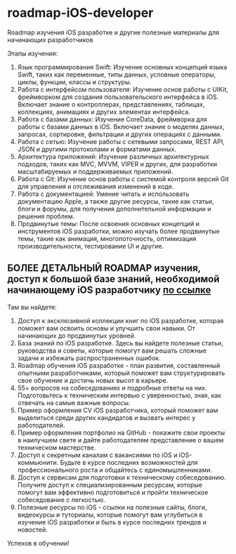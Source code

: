 # roadmap-iOS-developer
Roadmap изучения iOS разработке и другие полезные материалы для начинающих разработчиков

Этапы изучения:
1. Язык программирования Swift: Изучение основных концепций языка Swift, таких как переменные, типы данных, условные операторы, циклы, функции, классы и структуры.
2. Работа с интерфейсом пользователя: Изучение основ работы с UIKit, фреймворком для создания пользовательского интерфейса в iOS. Включает знание о контроллерах, представлениях, таблицах, коллекциях, анимациях и других элементах интерфейса.
3. Работа с базами данных: Изучение CoreData, фреймворка для работы с базами данных в iOS. Включает знание о моделях данных, запросах, сортировке, фильтрации и других операциях с данными.
4. Работа с сетью: Изучение работы с сетевыми запросами, REST API, JSON и другими протоколами и форматами данных.
5. Архитектура приложений: Изучение различных архитектурных подходов, таких как MVC, MVVM, VIPER и других, для разработки масштабируемых и поддерживаемых приложений.
6. Работа с Git: Изучение основ работы с системой контроля версий Git для управления и отслеживания изменений в коде.
7. Работа с документацией: Умение читать и использовать документацию Apple, а также другие ресурсы, такие как статьи, блоги и форумы, для получения дополнительной информации и решения проблем.
8. Продвинутые темы: После освоения основных концепций и инструментов iOS разработки, можно изучать более продвинутые темы, такие как анимация, многопоточность, оптимизация производительности, тестирование UI и другие.

## БОЛЕЕ ДЕТАЛЬНЫЙ ROADMAP изучения, доступ к большой базе знаний, необходимой начинающему iOS разработчику [по ссылке](https://boosty.to/slishkomslozhno/posts/6007030d-9928-414e-85cb-5e97eb796f17?share=post_link)

Там вы найдете:
1. Доступ к эксклюзивной коллекции книг по iOS разработке, которая поможет вам освоить основы и улучшить свои навыки. От начинающих до продвинутых уровней.
2. База знаний по iOS разработке. Здесь вы найдете полезные статьи, руководства и советы, которые помогут вам решать сложные задачи и избежать распространенных ошибок.
3. Roadmap обучения iOS разработке - план развития, составленный опытными разработчиками, который поможет вам структурировать свое обучение и достичь новых высот в карьере.
4. 55+ вопросов на собеседованиях и подробные ответы на них. Подготовьтесь к техническим интервью с уверенностью, зная, как отвечать на самые важные вопросы.
5. Пример оформления CV iOS разработчика, который поможет вам выделиться среди других кандидатов и вызвать интерес у работодателей.
6. Пример оформления портфолио на GitHub - покажите свои проекты в наилучшем свете и дайте работодателям представление о вашем техническом мастерстве.
7. Доступ к секретным каналам с вакансиями по iOS и iOS-коммьюнити. Будьте в курсе последних возможностей для профессионального роста и общайтесь с единомышленниками.
8. Доступ к сервисам для подготовки к техническому собеседованию. Получите доступ к специализированным ресурсам, которые помогут вам эффективно подготовиться и пройти техническое собеседование с легкостью.
9. Полезные ресурсы по iOS - ссылки на полезные сайты, блоги, видеокурсы и туториалы, которые помогут вам углубиться в изучение iOS разработки и быть в курсе последних трендов и новостей.

Успехов в обучении!
